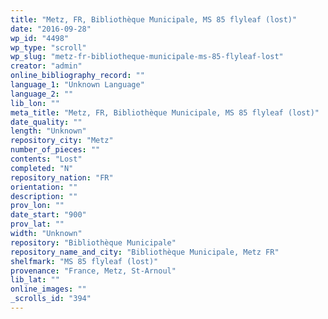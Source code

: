 ```yaml
---
title: "Metz, FR, Bibliothèque Municipale, MS 85 flyleaf (lost)"
date: "2016-09-28"
wp_id: "4498"
wp_type: "scroll"
wp_slug: "metz-fr-bibliotheque-municipale-ms-85-flyleaf-lost"
creator: "admin"
online_bibliography_record: ""
language_1: "Unknown Language"
language_2: ""
lib_lon: ""
meta_title: "Metz, FR, Bibliothèque Municipale, MS 85 flyleaf (lost)"
date_quality: ""
length: "Unknown"
repository_city: "Metz"
number_of_pieces: ""
contents: "Lost"
completed: "N"
repository_nation: "FR"
orientation: ""
description: ""
prov_lon: ""
date_start: "900"
prov_lat: ""
width: "Unknown"
repository: "Bibliothèque Municipale"
repository_name_and_city: "Bibliothèque Municipale, Metz FR"
shelfmark: "MS 85 flyleaf (lost)"
provenance: "France, Metz, St-Arnoul"
lib_lat: ""
online_images: ""
_scrolls_id: "394"
---
```



